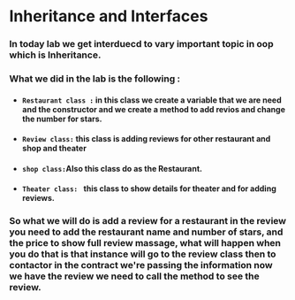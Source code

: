 # Inheritance and Interfaces
### In today lab we get interduecd to vary important topic in oop which is Inheritance.

### What we did in the lab is the following :
* #### `Restaurant class :` in this class we create  a variable that we are need and the constructor  and we create a method to add revios and change the number for stars.
* #### `Review class:` this class is  adding reviews for other  restaurant and shop and theater 
* #### `shop class:`Also this class do as the Restaurant.
* #### `Theater class: ` this class to show details for theater and for adding reviews.
### So what we will do is add a review for a  restaurant in the review you need to add the restaurant name and number of stars, and the price to show full review massage, what will happen when you do that is that instance will go to the review class then to contactor in the contract we're passing the information now we have the review we need to call the method to see the review.
